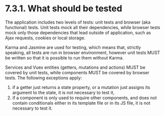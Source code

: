 # 7.3.1. What should be tested

The application includes two levels of tests: unit tests and browser (aka functional)
tests. Unit tests mock all their dependencies, while browser tests mock only those
dependencies that lead outside of application, such as Ajax requests, cookies or
local storage.

Karma and Jasmine are used for testing, which means that, strictly speaking, all tests
are run in browser environment, however unit tests MUST be written so that it is
possible to run them without Karma.

Services and Vuex entities (getters, mutations and actions) MUST be covered by
unit tests, while components MUST be covered by browser tests. The following exceptions
apply:
1) if a getter just returns a state property, or a mutation just assigns its argument
to the state, it is not necessary to test it,
2) if a component is only used to require other components, and does not contain
conditionals either in its template file or in its JS file, it is not necessary to test
it.
